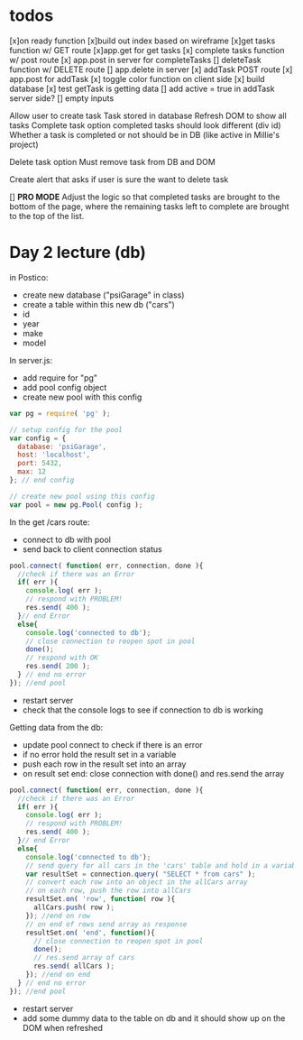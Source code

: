 todos
==========
[x]on ready function
[x]build out index based on wireframe
[x]get tasks function w/ GET route
[x]app.get for get tasks
[x] complete tasks function w/ post route
[x] app.post in server for completeTasks
[] deleteTask function w/ DELETE route
[] app.delete in server
[x] addTask POST route
[x] app.post for addTask
[x] toggle color function on client side
[x] build database
[x] test getTask is getting data
[] add active = true in addTask server side?
[] empty inputs







Allow user to create task
Task stored in database
Refresh DOM to show all tasks
Complete task option
  completed tasks should look different (div id)
  Whether a task is completed or not should be in DB (like active in Millie's project)

Delete task option
  Must remove task from DB and DOM

Create alert that asks if user is sure the want to delete task

[] **PRO MODE** Adjust the logic so that completed tasks are brought to the bottom of the page, where the remaining tasks left to complete are brought to the top of the list.  



Day 2 lecture (db)
===

in Postico:

- create new database ("psiGarage" in class)
- create a table within this new db ("cars")
 - id
 - year
 - make
 - model



In server.js:
- add require for "pg"
- add pool config object
- create new pool with this config

```javascript
var pg = require( 'pg' );

// setup config for the pool
var config = {
  database: 'psiGarage',
  host: 'localhost',
  port: 5432,
  max: 12
}; // end config

// create new pool using this config
var pool = new pg.Pool( config );
```

In the get /cars route:

- connect to db with pool
- send back to client connection status

```javascript
pool.connect( function( err, connection, done ){
  //check if there was an Error
  if( err ){
    console.log( err );
    // respond with PROBLEM!
    res.send( 400 );
  }// end Error
  else{
    console.log('connected to db');
    // close connection to reopen spot in pool
    done();
    // respond with OK
    res.send( 200 );
  } // end no error
}); //end pool
```

- restart server
- check that the console logs to see if connection to db is working

Getting data from the db:

- update pool connect to check if there is an error
- if no error hold the result set in a variable
- push each row in the result set into an array
- on result set end: close connection with done() and res.send the array

```javascript
pool.connect( function( err, connection, done ){
  //check if there was an Error
  if( err ){
    console.log( err );
    // respond with PROBLEM!
    res.send( 400 );
  }// end Error
  else{
    console.log('connected to db');
    // send query for all cars in the 'cars' table and hold in a variable (resultSet)
    var resultSet = connection.query( "SELECT * from cars" );
    // convert each row into an object in the allCars array
    // on each row, push the row into allCars
    resultSet.on( 'row', function( row ){
      allCars.push( row );
    }); //end on row
    // on end of rows send array as response
    resultSet.on( 'end', function(){
      // close connection to reopen spot in pool
      done();
      // res.send array of cars
      res.send( allCars );
    }); //end on end
  } // end no error
}); //end pool
```

- restart server
- add some dummy data to the table on db and it should show up on the DOM when refreshed
